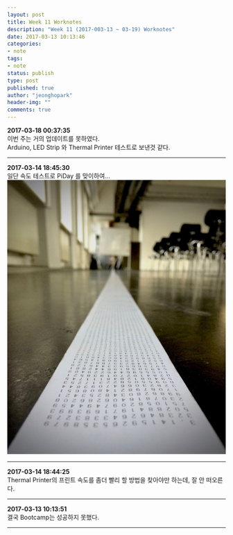 ```yaml
---
layout: post
title: Week 11 Worknotes
description: "Week 11 (2017-003-13 ~ 03-19) Worknotes"
date: 2017-03-13 10:13:46
categories:
- note
tags:
- note
status: publish
type: post
published: true
author: "jeonghopark"
header-img: ""
comments: true
---                
```

**2017-03-18 00:37:35**			
이번 주는 거의 업데이트를 못하였다.		
Arduino, LED Strip 와 Thermal Printer 테스트로 보낸것 같다.				

---				

**2017-03-14 18:45:30**				
일단 속도 테스트로 PiDay 를 맞이하여...			
![](/assets/images/2017/thermalprinter_pi.jpg)				

---				

**2017-03-14 18:44:25**				
Thermal Printer의 프린트 속도를 좀더 빨리 할 방법을 찾아야만 하는데, 잘 안 떠오른다.			

---			
**2017-03-13 10:13:51**                 
결국 Bootcamp는 성공하지 못했다.			


---